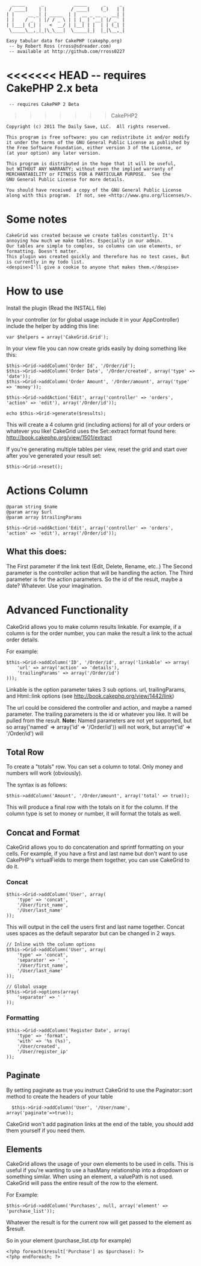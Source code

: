       _____      _           _____      _     _ 
     / ____|    | |         / ____|    (_)   | |
    | |     __ _| | _____  | |  __ _ __ _  __| |
    | |    / _` | |/ / _ \ | | |_ | '__| |/ _` |
    | |___| (_| |   <  __/ | |__| | |  | | (_| |
     \_____\__,_|_|\_\___|  \_____|_|  |_|\__,_|

    Easy tabular data for CakePHP (cakephp.org)
     -- by Robert Ross (rross@sdreader.com)
     -- available at http://github.com/rross0227
<<<<<<< HEAD
     -- requires CakePHP 2.x beta
=======
     -- requires CakePHP 2 Beta
>>>>>>> CakePHP2

    Copyright (c) 2011 The Daily Save, LLC.  All rights reserved.

    This program is free software: you can redistribute it and/or modify
    it under the terms of the GNU General Public License as published by
    the Free Software Foundation, either version 3 of the License, or
    (at your option) any later version.

    This program is distributed in the hope that it will be useful,
    but WITHOUT ANY WARRANTY; without even the implied warranty of
    MERCHANTABILITY or FITNESS FOR A PARTICULAR PURPOSE.  See the
    GNU General Public License for more details.

    You should have received a copy of the GNU General Public License
    along with this program.  If not, see <http://www.gnu.org/licenses/>.

# Some notes
    CakeGrid was created because we create tables constantly. It's annoying how much we make tables. Especially in our admin.
    Our tables are simple to complex, so columns can use elements, or formatting. Doesn't matter.
    This plugin was created quickly and therefore has no test cases, But is currently in my todo list. 
    <despise>I'll give a cookie to anyone that makes them.</despise>

# How to use

Install the plugin (Read the INSTALL file)

In your controller (or for global usage include it in your AppController) include the helper by adding this line:

    var $helpers = array('CakeGrid.Grid');

In your view file you can now create grids easily by doing something like this:

    $this->Grid->addColumn('Order Id', '/Order/id');
    $this->Grid->addColumn('Order Date', '/Order/created', array('type' => 'date'));
    $this->Grid->addColumn('Order Amount', '/Order/amount', array('type' => 'money'));

    $this->Grid->addAction('Edit', array('controller' => 'orders', 'action' => 'edit'), array('/Order/id'));

    echo $this->Grid->generate($results);
    
This will create a 4 column grid (including actions) for all of your orders or whatever you like!
CakeGrid uses the Set::extract format found here: http://book.cakephp.org/view/1501/extract

If you're generating multiple tables per view, reset the grid and start over after you've generated your result set:

    $this->Grid->reset();
    
# Actions Column

    @param string $name 
    @param array $url 
    @param array $trailingParams
    
    $this->Grid->addAction('Edit', array('controller' => 'orders', 'action' => 'edit'), array('/Order/id'));
    
## What this does:

The First parameter if the link text (Edit, Delete, Rename, etc..)
The Second parameter is the controller action that will be handling the action.
The Third parameter is for the action parameters. So the id of the result, maybe a date? Whatever. Use your imagination.


# Advanced Functionality

CakeGrid allows you to make column results linkable. For example, if a column is for the order number, you can make the result a link to the actual order details.

For example:

    $this->Grid->addColumn('ID', '/Order/id', array('linkable' => array(
    	'url' => array('action' => 'details'),
    	'trailingParams' => array('/Order/id')
    )));
    
Linkable is the option parameter takes 3 sub options. url, trailingParams, and Html::link options (see http://book.cakephp.org/view/1442/link)

The url could be considered the controller and action, and maybe a named parameter. The trailing parameters is the id or whatever you like. It will be pulled from the result.
__Note:__ Named parameters are not yet supported, but so array('named' => array('id' => '/Order/id')) will not work, but array('id' => '/Order/id') will

## Total Row

To create a "totals" row. You can set a column to total. Only money and numbers will work (obviously).

The syntax is as follows:

    $this->addColumn('Amount', '/Order/amount', array('total' => true));
    
This will produce a final row with the totals on it for the column. If the column type is set to money or number, it will format the totals as well.

## Concat and Format

CakeGrid allows you to do concatenation and sprintf formatting on your cells. For example, if you have a first and last name but don't want to use CakePHP's virtualFields to merge them together, you can use CakeGrid to do it.

### Concat

    $this->Grid->addColumn('User', array(
    	'type' => 'concat', 
    	'/User/first_name',
    	'/User/last_name'
    ));
    
This will output in the cell the users first and last name together. Concat uses spaces as the default separator but can be changed in 2 ways.
    
    // Inline with the column options
    $this->Grid->addColumn('User', array(
    	'type' => 'concat', 
    	'separator' => ' ',
    	'/User/first_name',
    	'/User/last_name'
    ));
    
    // Global usage
    $this->Grid->options(array(
        'separator' => ' '
    ));
    
### Formatting

    $this->Grid->addColumn('Register Date', array(
        'type' => 'format',
        'with' => '%s (%s)',
        '/User/created',
        '/User/register_ip'
    ));

## Paginate
By setting paginate as true you instruct CakeGrid to use the Paginator::sort method to create the headers of your table

      $this->Grid->addColumn('User', '/User/name', array('paginate'=>true));

CakeGrid won't add pagination links at the end of the table, you should add them yourself if you need them.

## Elements

CakeGrid allows the usage of your own elements to be used in cells. This is useful if you're wanting to use a hasMany relationship into a dropdown or something similar.
When using an element, a valuePath is not used. CakeGrid will pass the entire result of the row to the element.

For Example:

    $this->Grid->addColumn('Purchases', null, array('element' => 'purchase_list'));
    
Whatever the result is for the current row will get passed to the element as $result.

So in your element (purchase_list.ctp for example)

    <?php foreach($result['Purchase'] as $purchase): ?>
    <?php endforeach; ?>
    
